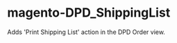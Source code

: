 magento-DPD_ShippingList
========================

Adds 'Print Shipping List' action in the DPD Order view.
